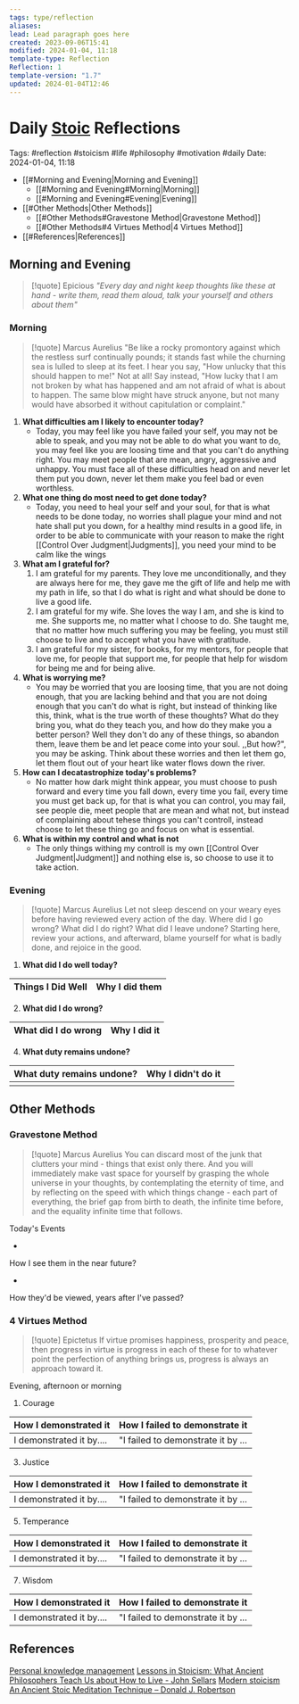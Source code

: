 ```yaml
---
tags: type/reflection
aliases: 
lead: Lead paragraph goes here
created: 2023-09-06T15:41
modified: 2024-01-04, 11:18
template-type: Reflection
Reflection: 1
template-version: "1.7"
updated: 2024-01-04T12:46
---
```

# Daily [Stoic](../SLIP-BOX/Stoicism.md) Reflections

Tags:  #reflection #stoicism #life #philosophy #motivation #daily 
Date: 2024-01-04, 11:18

- [[#Morning and Evening|Morning and Evening]]
	- [[#Morning and Evening#Morning|Morning]]
	- [[#Morning and Evening#Evening|Evening]]
- [[#Other Methods|Other Methods]]
	- [[#Other Methods#Gravestone Method|Gravestone Method]]
	- [[#Other Methods#4 Virtues Method|4 Virtues Method]]
- [[#References|References]]


## Morning and Evening

> [!quote] Epicious 
> _"Every day and night keep thoughts like these at hand - write them, read them aloud, talk your yourself and others about them"_

### Morning

> [!quote] Marcus Aurelius
> "Be like a rocky promontory against which the restless surf continually pounds; it stands fast while the churning sea is lulled to sleep at its feet. I hear you say, "How unlucky that this should happen to me!" Not at all! Say instead, "How lucky that I am not broken by what has happened and am not afraid of what is about to happen. The same blow might have struck anyone, but not many would have absorbed it without capitulation or complaint."

1. **What difficulties am I likely to encounter today?**
	- Today, you may feel like you have failed your self, you may not be able to speak, and you may not be able to do what you want to do, you may feel like you are loosing time and that you can't do anything right. You may meet people that are mean, angry, aggressive and unhappy. You must face all of these difficulties head on and never let them put you down, never let them make you feel bad or even worthless. 
2. **What one thing do most need to get done today?**
	- Today, you need to heal your self and your soul, for that is what needs to be done today, no worries shall plague your mind and not hate shall put you down, for a healthy mind results in a good life, in order to be able to communicate with your reason to make the right [[Control Over Judgment|Judgments]], you need your mind to be calm like the wings 
1. **What am I grateful for?**
	1. I am grateful for my parents. They love me unconditionally, and they are always here for me, they gave me the gift of life and help me with my path in life, so that I do what is right and what should be done to live a good life. 
	2. I am grateful for my wife. She loves the way I am, and she is kind to me. She supports me, no matter what I choose to do. She taught me, that no matter how much suffering you may be feeling, you must still choose to live and to accept what you have with gratitude. 
	3. I am grateful for my sister, for books, for my mentors, for people that love me, for people that support me, for people that help for wisdom for being me and for being alive. 
2. **What is worrying me?**
	- You may be worried that you are loosing time, that you are not doing enough, that you are lacking behind and that you are not doing enough that you can't do what is right, but instead of thinking like this, think, what is the true worth of these thoughts? What do they bring you, what do they teach you, and how do they make you a better person? Well they don't do any of these things, so abandon them, leave them be and let peace come into your soul. ,,But how?", you may be asking. Think about these worries and then let them go, let them flout out of your heart like water flows down the river. 
3. **How can I decatastrophize today's problems?**
	- No matter how dark might think appear, you must choose to push forward and every time you fall down, every time you fail, every time you must get back up, for that is what you can control, you may fail, see people die, meet people that are mean and what not, but instead of complaining about tehese things you can't controll, instead choose to let these thing go and focus on what is essential. 
4. **What is within my control and what is not**
	- The only things withing my controll is my own [[Control Over Judgment|Judgment]] and nothing else is, so choose to use it to take action.  

### Evening

> [!quote] Marcus Aurelius
> Let not sleep descend on your weary eyes before having reviewed every action of the day. Where did I go wrong? What did I do right? What did I leave undone? Starting here, review your actions, and afterward, blame yourself for what is badly done, and rejoice in the good.

1. **What did I do well today?**

| Things I Did Well | Why I did them |
| ------------------- | ---------------- |

2. **What did I do wrong?**

| What did I do wrong | Why I did it |
| ------------------- | ---------------- |

4. **What duty remains undone?**

| What duty remains undone? | Why I didn't do it |  |
| ---- | ---- | ---- |
|  |  |  |

## Other Methods

### Gravestone Method

> [!quote] Marcus Aurelius
> You can discard most of the junk that clutters your mind - things that exist only there. And you will immediately make vast space for yourself by grasping the whole universe in your thoughts, by contemplating the eternity of time, and by reflecting on the speed with which things change - each part of everything, the brief gap from birth to death, the infinite time before, and the equality infinite time that follows. 

Today's Events 

-

How I see them in the near future? 

-

How they'd be viewed, years after I've passed?

### 4 Virtues Method

> [!quote] Epictetus 
> If virtue promises happiness, prosperity and peace, then progress in virtue is progress in each of these for to whatever point the perfection of anything brings us, progress is always an approach toward it.

Evening, afternoon or morning

1. Courage 

| How I demonstrated it  | How I failed to demonstrate it |
| ------------------- | ---------------- |
| I demonstrated it by....                 | "I failed to demonstrate it by ...              |

3. Justice

| How I demonstrated it  | How I failed to demonstrate it |
| ------------------- | ---------------- |
| I demonstrated it by....                 | "I failed to demonstrate it by ...             

5. Temperance

| How I demonstrated it  | How I failed to demonstrate it |
| ------------------- | ---------------- |
| I demonstrated it by....                 | "I failed to demonstrate it by ...             

7. Wisdom

| How I demonstrated it  | How I failed to demonstrate it |
| ------------------- | ---------------- |
| I demonstrated it by....                 | "I failed to demonstrate it by ...             

## References

[Personal knowledge management](Personal%20knowledge%20management.md)
[Lessons in Stoicism: What Ancient Philosophers Teach Us about How to Live - John Sellars](https://books.google.cz/books/about/Lessons_in_Stoicism.html?id=ky84zQEACAAJ&redir_esc=y)
[Modern stoicism](https://modernstoicism.com/)
[An Ancient Stoic Meditation Technique – Donald J. Robertson](https://donaldrobertson.name/2017/03/22/an-ancient-stoic-meditation-technique/)


